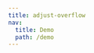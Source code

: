 ```yaml
---
title: adjust-overflow
nav:
  title: Demo
  path: /demo
---
```


<code src="../../examples/adjust-overflow.tsx"></code>

